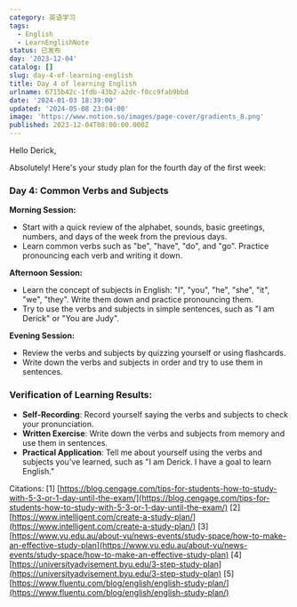 ```yaml
---
category: 英语学习
tags:
  - English
  - LearnEnglishNote
status: 已发布
day: '2023-12-04'
catalog: []
slug: day-4-of-learning-english
title: Day 4 of learning English
urlname: 6715b42c-1fdb-43b2-a2dc-f0cc9fab9bbd
date: '2024-01-03 18:39:00'
updated: '2024-05-08 23:04:00'
image: 'https://www.notion.so/images/page-cover/gradients_8.png'
published: 2023-12-04T08:00:00.000Z
---
```


Hello Derick,


Absolutely! Here's your study plan for the fourth day of the first week:


### Day 4: Common Verbs and Subjects


**Morning Session:**

- Start with a quick review of the alphabet, sounds, basic greetings, numbers, and days of the week from the previous days.
- Learn common verbs such as "be", "have", "do", and "go". Practice pronouncing each verb and writing it down.

**Afternoon Session:**

- Learn the concept of subjects in English: "I", "you", "he", "she", "it", "we", "they". Write them down and practice pronouncing them.
- Try to use the verbs and subjects in simple sentences, such as "I am Derick" or "You are Judy".

**Evening Session:**

- Review the verbs and subjects by quizzing yourself or using flashcards.
- Write down the verbs and subjects in order and try to use them in sentences.

### Verification of Learning Results:

- **Self-Recording**: Record yourself saying the verbs and subjects to check your pronunciation.
- **Written Exercise**: Write down the verbs and subjects from memory and use them in sentences.
- **Practical Application**: Tell me about yourself using the verbs and subjects you've learned, such as "I am Derick. I have a goal to learn English."

Citations:
[1] [https://blog.cengage.com/tips-for-students-how-to-study-with-5-3-or-1-day-until-the-exam/](https://blog.cengage.com/tips-for-students-how-to-study-with-5-3-or-1-day-until-the-exam/)
[2] [https://www.intelligent.com/create-a-study-plan/](https://www.intelligent.com/create-a-study-plan/)
[3] [https://www.vu.edu.au/about-vu/news-events/study-space/how-to-make-an-effective-study-plan](https://www.vu.edu.au/about-vu/news-events/study-space/how-to-make-an-effective-study-plan)
[4] [https://universityadvisement.byu.edu/3-step-study-plan](https://universityadvisement.byu.edu/3-step-study-plan)
[5] [https://www.fluentu.com/blog/english/english-study-plan/](https://www.fluentu.com/blog/english/english-study-plan/)

